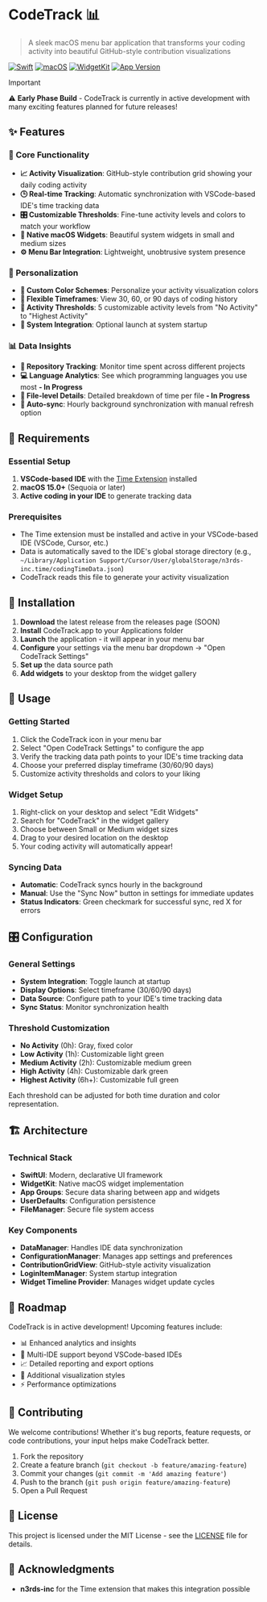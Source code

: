 # CodeTrack 📊

> A sleek macOS menu bar application that transforms your coding activity into beautiful GitHub-style contribution visualizations

[![Swift](https://img.shields.io/badge/Swift-6.1+-orange.svg)](https://swift.org) [![macOS](https://img.shields.io/badge/macOS-15.0+-blue.svg)](https://www.apple.com/macos/) [![WidgetKit](https://img.shields.io/badge/WidgetKit-Compatible-green.svg)](https://developer.apple.com/documentation/widgetkit) [![App Version](https://img.shields.io/badge/App_Version-1.0.5-brightgreen.svg)](https://github.com/username/CodeTrack)

> [!IMPORTANT]
> ⚠️ **Early Phase Build** - CodeTrack is currently in active development with many exciting features planned for future releases!

## ✨ Features

### 🎯 Core Functionality

- **📈 Activity Visualization**: GitHub-style contribution grid showing your daily coding activity
- **🕒 Real-time Tracking**: Automatic synchronization with VSCode-based IDE's time tracking data
- **🎛️ Customizable Thresholds**: Fine-tune activity levels and colors to match your workflow
- **📱 Native macOS Widgets**: Beautiful system widgets in small and medium sizes
- **⚙️ Menu Bar Integration**: Lightweight, unobtrusive system presence

### 🎨 Personalization

- **🌈 Custom Color Schemes**: Personalize your activity visualization colors
- **📅 Flexible Timeframes**: View 30, 60, or 90 days of coding history
- **🎯 Activity Thresholds**: 5 customizable activity levels from "No Activity" to "Highest Activity"
- **🚀 System Integration**: Optional launch at system startup

### 📊 Data Insights

- **📂 Repository Tracking**: Monitor time spent across different projects
- **💻 Language Analytics**: See which programming languages you use most **- In Progress**
- **📄 File-level Details**: Detailed breakdown of time per file **- In Progress**
- **🔄 Auto-sync**: Hourly background synchronization with manual refresh option

## 🔧 Requirements

### Essential Setup

1. **VSCode-based IDE** with the [Time Extension](https://marketplace.visualstudio.com/items?itemName=n3rds-inc.time) installed
2. **macOS 15.0+** (Sequoia or later)
3. **Active coding in your IDE** to generate tracking data

### Prerequisites

- The Time extension must be installed and active in your VSCode-based IDE (VSCode, Cursor, etc.)
- Data is automatically saved to the IDE's global storage directory (e.g., `~/Library/Application Support/Cursor/User/globalStorage/n3rds-inc.time/codingTimeData.json`)
- CodeTrack reads this file to generate your activity visualization

## 🚀 Installation

1. **Download** the latest release from the releases page (SOON)
2. **Install** CodeTrack.app to your Applications folder
3. **Launch** the application - it will appear in your menu bar
4. **Configure** your settings via the menu bar dropdown → "Open CodeTrack Settings"
5. **Set up** the data source path
6. **Add widgets** to your desktop from the widget gallery

## 📖 Usage

### Getting Started

1. Click the CodeTrack icon in your menu bar
2. Select "Open CodeTrack Settings" to configure the app
3. Verify the tracking data path points to your IDE's time tracking data
4. Choose your preferred display timeframe (30/60/90 days)
5. Customize activity thresholds and colors to your liking

### Widget Setup

1. Right-click on your desktop and select "Edit Widgets"
2. Search for "CodeTrack" in the widget gallery
3. Choose between Small or Medium widget sizes
4. Drag to your desired location on the desktop
5. Your coding activity will automatically appear!

### Syncing Data

- **Automatic**: CodeTrack syncs hourly in the background
- **Manual**: Use the "Sync Now" button in settings for immediate updates
- **Status Indicators**: Green checkmark for successful sync, red X for errors

## 🎛️ Configuration

### General Settings

- **System Integration**: Toggle launch at startup
- **Display Options**: Select timeframe (30/60/90 days)
- **Data Source**: Configure path to your IDE's time tracking data
- **Sync Status**: Monitor synchronization health

### Threshold Customization

- **No Activity** (0h): Gray, fixed color
- **Low Activity** (1h): Customizable light green
- **Medium Activity** (2h): Customizable medium green
- **High Activity** (4h): Customizable dark green
- **Highest Activity** (6h+): Customizable full green

Each threshold can be adjusted for both time duration and color representation.

## 🏗️ Architecture

### Technical Stack

- **SwiftUI**: Modern, declarative UI framework
- **WidgetKit**: Native macOS widget implementation
- **App Groups**: Secure data sharing between app and widgets
- **UserDefaults**: Configuration persistence
- **FileManager**: Secure file system access

### Key Components

- **DataManager**: Handles IDE data synchronization
- **ConfigurationManager**: Manages app settings and preferences
- **ContributionGridView**: GitHub-style activity visualization
- **LoginItemManager**: System startup integration
- **Widget Timeline Provider**: Manages widget update cycles

## 🔮 Roadmap

CodeTrack is in active development! Upcoming features include:

- 📊 Enhanced analytics and insights
- 🔄 Multi-IDE support beyond VSCode-based IDEs
- 📈 Detailed reporting and export options
- 🎨 Additional visualization styles
- ⚡ Performance optimizations

## 🤝 Contributing

We welcome contributions! Whether it's bug reports, feature requests, or code contributions, your input helps make CodeTrack better.

1. Fork the repository
2. Create a feature branch (`git checkout -b feature/amazing-feature`)
3. Commit your changes (`git commit -m 'Add amazing feature'`)
4. Push to the branch (`git push origin feature/amazing-feature`)
5. Open a Pull Request

## 📄 License

This project is licensed under the MIT License - see the [LICENSE](LICENSE) file for details.

## 🙏 Acknowledgments

- **n3rds-inc** for the Time extension that makes this integration possible
